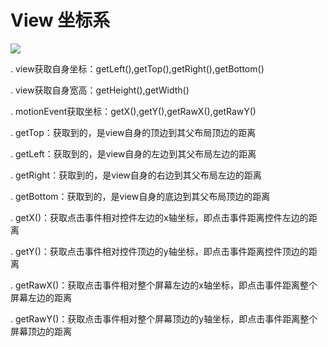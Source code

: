 # View 坐标系




![](http://img.blog.csdn.net/20160819102004604?watermark/2/text/aHR0cDovL2Jsb2cuY3Nkbi5uZXQv/font/5a6L5L2T/fontsize/400/fill/I0JBQkFCMA==/dissolve/70/gravity/Center)



. view获取自身坐标：getLeft(),getTop(),getRight(),getBottom()

. view获取自身宽高：getHeight(),getWidth()

. motionEvent获取坐标：getX(),getY(),getRawX(),getRawY()

. getTop：获取到的，是view自身的顶边到其父布局顶边的距离

. getLeft：获取到的，是view自身的左边到其父布局左边的距离

. getRight：获取到的，是view自身的右边到其父布局左边的距离

. getBottom：获取到的，是view自身的底边到其父布局顶边的距离

. getX()：获取点击事件相对控件左边的x轴坐标，即点击事件距离控件左边的距离

. getY()：获取点击事件相对控件顶边的y轴坐标，即点击事件距离控件顶边的距离

. getRawX()：获取点击事件相对整个屏幕左边的x轴坐标，即点击事件距离整个屏幕左边的距离

. getRawY()：获取点击事件相对整个屏幕顶边的y轴坐标，即点击事件距离整个屏幕顶边的距离
 



